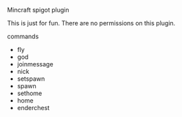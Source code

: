 Mincraft spigot plugin

This is just for fun. There are no permissions on this plugin.

commands
- fly
- god
- joinmessage
- nick
- setspawn
- spawn
- sethome
- home
- enderchest
